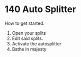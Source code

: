 # 140 Auto Splitter

How to get started:

1. Open your splits
2. Edit said splits.
3. Activate the autosplitter
4. Bathe in majesty
